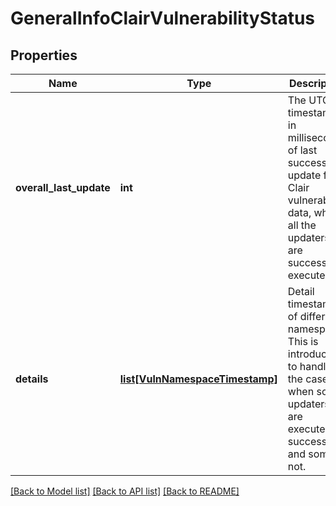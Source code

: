 # GeneralInfoClairVulnerabilityStatus

## Properties
Name | Type | Description | Notes
------------ | ------------- | ------------- | -------------
**overall_last_update** | **int** | The UTC timestamp in milliseconds of last successful update for Clair vulnerability data, when all the updaters are successfully executed. | [optional] 
**details** | [**list[VulnNamespaceTimestamp]**](VulnNamespaceTimestamp.md) | Detail timestamp of different namespace.  This is introduced to handle the case when some updaters are executed successfully and some not. | [optional] 

[[Back to Model list]](../README.md#documentation-for-models) [[Back to API list]](../README.md#documentation-for-api-endpoints) [[Back to README]](../README.md)

